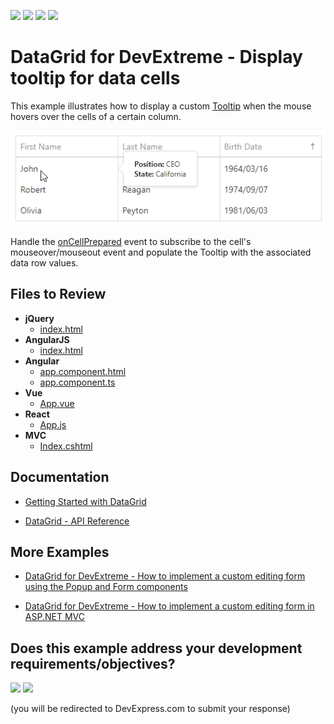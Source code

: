 <!-- default badges list -->
![](https://img.shields.io/endpoint?url=https://codecentral.devexpress.com/api/v1/VersionRange/213953876/19.1.6%2B)
[![](https://img.shields.io/badge/Open_in_DevExpress_Support_Center-FF7200?style=flat-square&logo=DevExpress&logoColor=white)](https://supportcenter.devexpress.com/ticket/details/T827766)
[![](https://img.shields.io/badge/📖_How_to_use_DevExpress_Examples-e9f6fc?style=flat-square)](https://docs.devexpress.com/GeneralInformation/403183)
[![](https://img.shields.io/badge/💬_Leave_Feedback-feecdd?style=flat-square)](#does-this-example-address-your-development-requirementsobjectives)
<!-- default badges end -->
# DataGrid for DevExtreme - Display tooltip for data cells

This example illustrates how to display a custom [Tooltip](https://js.devexpress.com/Documentation/ApiReference/UI_Widgets/dxTooltip/) when the mouse hovers over the cells of a certain column. 

![A custom tooltip](devextreme-datagrid-display-tooltip-for-data-cells.png)

Handle the [onCellPrepared](https://js.devexpress.com/Documentation/ApiReference/UI_Widgets/dxDataGrid/Configuration/) event to subscribe to the cell's mouseover/mouseout event and populate the Tooltip with the associated data row values.

## Files to Review

- **jQuery**
    - [index.html](jquery/index.html)
- **AngularJS**
    - [index.html](angularjs/index.html)
- **Angular**
    - [app.component.html](angular/src/app/app.component.html)
    - [app.component.ts](angular/src/app/app.component.ts)
- **Vue**
    - [App.vue](vue/src/App.vue)
- **React**
    - [App.js](react/src/App.js)
- **MVC**    
    - [Index.cshtml](mvc/Views/Home/Index.cshtml)

## Documentation

- [Getting Started with DataGrid](https://js.devexpress.com/Documentation/Guide/UI_Components/DataGrid/Getting_Started_with_DataGrid/)

- [DataGrid - API Reference](https://js.devexpress.com/Documentation/ApiReference/UI_Components/dxDataGrid/)

## More Examples

- [DataGrid for DevExtreme - How to implement a custom editing form using the Popup and Form components](https://github.com/DevExpress-Examples/devextreme-datagrid-custom-editing-form)

- [DataGrid for DevExtreme - How to implement a custom editing form in ASP.NET MVC](https://github.com/DevExpress-Examples/devextreme-asp-net-mvc-datagrid-custom-editing-form)
<!-- feedback -->
## Does this example address your development requirements/objectives?

[<img src="https://www.devexpress.com/support/examples/i/yes-button.svg"/>](https://www.devexpress.com/support/examples/survey.xml?utm_source=github&utm_campaign=devextreme-datagrid-display-tooltip-for-data-cells&~~~was_helpful=yes) [<img src="https://www.devexpress.com/support/examples/i/no-button.svg"/>](https://www.devexpress.com/support/examples/survey.xml?utm_source=github&utm_campaign=devextreme-datagrid-display-tooltip-for-data-cells&~~~was_helpful=no)

(you will be redirected to DevExpress.com to submit your response)
<!-- feedback end -->
